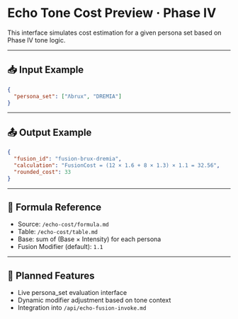 # Echo Tone Cost Preview · Phase IV

This interface simulates cost estimation for a given persona set based on Phase IV tone logic.

---

## 📥 Input Example

```json
{
  "persona_set": ["Λbrux", "DREMIA"]
}
```

---

## 📤 Output Example

```json
{
  "fusion_id": "fusion-brux-dremia",
  "calculation": "FusionCost = (12 × 1.6 + 8 × 1.3) × 1.1 = 32.56",
  "rounded_cost": 33
}
```

---

## 🔢 Formula Reference

- Source: `/echo-cost/formula.md`
- Table: `/echo-cost/table.md`
- Base: sum of (Base × Intensity) for each persona
- Fusion Modifier (default): `1.1`

---

## 🧠 Planned Features

- Live persona_set evaluation interface
- Dynamic modifier adjustment based on tone context
- Integration into `/api/echo-fusion-invoke.md`

